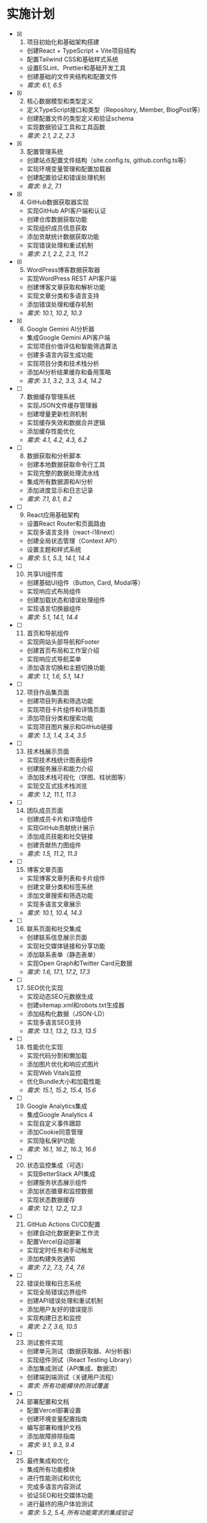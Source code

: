 # 实施计划

- [x] 1. 项目初始化和基础架构搭建
  - 创建React + TypeScript + Vite项目结构
  - 配置Tailwind CSS和基础样式系统
  - 设置ESLint、Prettier和基础开发工具
  - 创建基础的文件夹结构和配置文件
  - _需求: 6.1, 6.5_

- [x] 2. 核心数据模型和类型定义
  - 定义TypeScript接口和类型（Repository, Member, BlogPost等）
  - 创建配置文件的类型定义和验证schema
  - 实现数据验证工具和工具函数
  - _需求: 2.1, 2.2, 2.3_

- [x] 3. 配置管理系统
  - 创建站点配置文件结构（site.config.ts, github.config.ts等）
  - 实现环境变量管理和配置加载器
  - 创建配置验证和错误处理机制
  - _需求: 9.2, 7.1_

- [x] 4. GitHub数据获取器实现
  - 实现GitHub API客户端和认证
  - 创建仓库数据获取功能
  - 实现组织成员信息获取
  - 添加贡献统计数据获取功能
  - 实现错误处理和重试机制
  - _需求: 2.1, 2.2, 2.3, 11.2_

- [x] 5. WordPress博客数据获取器
  - 实现WordPress REST API客户端
  - 创建博客文章获取和解析功能
  - 实现文章分类和多语言支持
  - 添加错误处理和缓存机制
  - _需求: 10.1, 10.2, 10.3_

- [x] 6. Google Gemini AI分析器
  - 集成Google Gemini API客户端
  - 实现项目价值评估和智能筛选算法
  - 创建多语言内容生成功能
  - 实现项目分类和技术栈分析
  - 添加AI分析结果缓存和备用策略
  - _需求: 3.1, 3.2, 3.3, 3.4, 14.2_

- [ ] 7. 数据缓存管理系统
  - 实现JSON文件缓存管理器
  - 创建增量更新检测机制
  - 实现缓存失效和数据合并逻辑
  - 添加缓存性能优化
  - _需求: 4.1, 4.2, 4.3, 6.2_

- [ ] 8. 数据获取和分析脚本
  - 创建本地数据获取命令行工具
  - 实现完整的数据处理流水线
  - 集成所有数据源和AI分析
  - 添加进度显示和日志记录
  - _需求: 7.1, 8.1, 8.2_

- [ ] 9. React应用基础架构
  - 设置React Router和页面路由
  - 实现多语言支持（react-i18next）
  - 创建全局状态管理（Context API）
  - 设置主题和样式系统
  - _需求: 5.1, 5.3, 14.1, 14.4_

- [ ] 10. 共享UI组件库
  - 创建基础UI组件（Button, Card, Modal等）
  - 实现响应式布局组件
  - 创建加载状态和错误处理组件
  - 实现语言切换器组件
  - _需求: 5.1, 14.1, 14.4_

- [ ] 11. 首页和导航组件
  - 实现网站头部导航和Footer
  - 创建首页布局和工作室介绍
  - 实现响应式导航菜单
  - 添加语言切换和主题切换功能
  - _需求: 1.1, 1.6, 5.1, 14.1_

- [ ] 12. 项目作品集页面
  - 创建项目列表和筛选功能
  - 实现项目卡片组件和详情页面
  - 添加项目分类和搜索功能
  - 实现项目图片展示和GitHub链接
  - _需求: 1.3, 1.4, 3.4, 3.5_

- [ ] 13. 技术栈展示页面
  - 实现技术栈统计图表组件
  - 创建服务展示和能力介绍
  - 添加技术栈可视化（饼图、柱状图等）
  - 实现交互式技术栈浏览
  - _需求: 1.2, 11.1, 11.3_

- [ ] 14. 团队成员页面
  - 创建成员卡片和详情组件
  - 实现GitHub贡献统计展示
  - 添加成员技能和社交链接
  - 创建贡献热力图组件
  - _需求: 1.5, 11.2, 11.3_

- [ ] 15. 博客文章页面
  - 实现博客文章列表和卡片组件
  - 创建文章分类和标签系统
  - 添加文章搜索和筛选功能
  - 实现多语言文章展示
  - _需求: 10.1, 10.4, 14.3_

- [ ] 16. 联系页面和社交集成
  - 创建联系信息展示页面
  - 实现社交媒体链接和分享功能
  - 添加联系表单（静态表单）
  - 实现Open Graph和Twitter Card元数据
  - _需求: 1.6, 17.1, 17.2, 17.3_

- [ ] 17. SEO优化实现
  - 实现动态SEO元数据生成
  - 创建sitemap.xml和robots.txt生成器
  - 添加结构化数据（JSON-LD）
  - 实现多语言SEO支持
  - _需求: 13.1, 13.2, 13.3, 13.5_

- [ ] 18. 性能优化实现
  - 实现代码分割和懒加载
  - 添加图片优化和响应式图片
  - 实现Web Vitals监控
  - 优化Bundle大小和加载性能
  - _需求: 15.1, 15.2, 15.4, 15.6_

- [ ] 19. Google Analytics集成
  - 集成Google Analytics 4
  - 实现自定义事件跟踪
  - 添加Cookie同意管理
  - 实现隐私保护功能
  - _需求: 16.1, 16.2, 16.3, 16.6_

- [ ] 20. 状态监控集成（可选）
  - 实现BetterStack API集成
  - 创建服务状态展示组件
  - 添加状态徽章和监控数据
  - 实现状态数据缓存
  - _需求: 12.1, 12.2, 12.3_

- [ ] 21. GitHub Actions CI/CD配置
  - 创建自动化数据更新工作流
  - 配置Vercel自动部署
  - 实现定时任务和手动触发
  - 添加构建失败通知
  - _需求: 7.2, 7.3, 7.4, 7.6_

- [ ] 22. 错误处理和日志系统
  - 实现全局错误边界组件
  - 创建API错误处理和重试机制
  - 添加用户友好的错误提示
  - 实现构建日志和监控
  - _需求: 2.7, 3.6, 10.5_

- [ ] 23. 测试套件实现
  - 创建单元测试（数据获取器、AI分析器）
  - 实现组件测试（React Testing Library）
  - 添加集成测试（API集成、数据流）
  - 创建端到端测试（关键用户流程）
  - _需求: 所有功能模块的测试覆盖_

- [ ] 24. 部署配置和文档
  - 配置Vercel部署设置
  - 创建环境变量配置指南
  - 编写部署和维护文档
  - 添加故障排除指南
  - _需求: 9.1, 9.3, 9.4_

- [ ] 25. 最终集成和优化
  - 集成所有功能模块
  - 进行性能测试和优化
  - 完成多语言内容测试
  - 验证SEO和社交媒体功能
  - 进行最终的用户体验测试
  - _需求: 5.2, 5.4, 所有功能需求的集成验证_